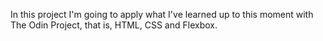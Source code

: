 In this project I'm going to apply what I've learned up to this moment with The Odin Project, that is, HTML, CSS and Flexbox.